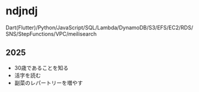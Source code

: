 # ndjndj

Dart(Flutter)/Python/JavaScript/SQL/Lambda/DynamoDB/S3/EFS/EC2/RDS/SNS/StepFunctions/VPC/meilisearch

## 2025
- 30歳であることを知る
- 活字を読む
- 副菜のレパートリーを増やす
